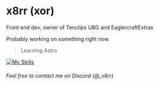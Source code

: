 # x8rr (xor)

Front end dev, owner of Tenclips UBG and EaglercraftExtras

Probably working on something right now.

> Learning Astro

[![My Skills](https://skillicons.dev/icons?i=html,css,js,ts,astro,svelte,vite,nodejs,tailwind,aftereffects,git,bun&perline=6)](#)


###### Feel free to contact me on Discord (@_x8rr)
